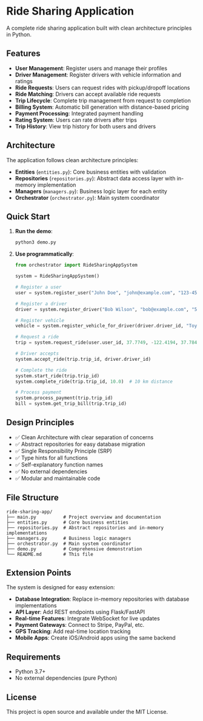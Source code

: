 # Ride Sharing Application

A complete ride sharing application built with clean architecture principles in Python.

## Features

- **User Management**: Register users and manage their profiles
- **Driver Management**: Register drivers with vehicle information and ratings
- **Ride Requests**: Users can request rides with pickup/dropoff locations
- **Ride Matching**: Drivers can accept available ride requests
- **Trip Lifecycle**: Complete trip management from request to completion
- **Billing System**: Automatic bill generation with distance-based pricing
- **Payment Processing**: Integrated payment handling
- **Rating System**: Users can rate drivers after trips
- **Trip History**: View trip history for both users and drivers

## Architecture

The application follows clean architecture principles:

- **Entities** (`entities.py`): Core business entities with validation
- **Repositories** (`repositories.py`): Abstract data access layer with in-memory implementation
- **Managers** (`managers.py`): Business logic layer for each entity
- **Orchestrator** (`orchestrator.py`): Main system coordinator

## Quick Start

1. **Run the demo**:
   ```bash
   python3 demo.py
   ```

2. **Use programmatically**:
   ```python
   from orchestrator import RideSharingAppSystem

   system = RideSharingAppSystem()

   # Register a user
   user = system.register_user("John Doe", "john@example.com", "123-456-7890")

   # Register a driver
   driver = system.register_driver("Bob Wilson", "bob@example.com", "555-123-4567", "DL123456")

   # Register vehicle
   vehicle = system.register_vehicle_for_driver(driver.driver_id, "Toyota", "Camry", 2020, "ABC-123")

   # Request a ride
   trip = system.request_ride(user.user_id, 37.7749, -122.4194, 37.7849, -122.4094)

   # Driver accepts
   system.accept_ride(trip.trip_id, driver.driver_id)

   # Complete the ride
   system.start_ride(trip.trip_id)
   system.complete_ride(trip.trip_id, 10.0)  # 10 km distance

   # Process payment
   system.process_payment(trip.trip_id)
   bill = system.get_trip_bill(trip.trip_id)
   ```

## Design Principles

- ✅ Clean Architecture with clear separation of concerns
- ✅ Abstract repositories for easy database migration
- ✅ Single Responsibility Principle (SRP)
- ✅ Type hints for all functions
- ✅ Self-explanatory function names
- ✅ No external dependencies
- ✅ Modular and maintainable code

## File Structure

```
ride-sharing-app/
├── main.py          # Project overview and documentation
├── entities.py      # Core business entities
├── repositories.py  # Abstract repositories and in-memory implementations
├── managers.py      # Business logic managers
├── orchestrator.py  # Main system coordinator
├── demo.py          # Comprehensive demonstration
└── README.md        # This file
```

## Extension Points

The system is designed for easy extension:

- **Database Integration**: Replace in-memory repositories with database implementations
- **API Layer**: Add REST endpoints using Flask/FastAPI
- **Real-time Features**: Integrate WebSocket for live updates
- **Payment Gateways**: Connect to Stripe, PayPal, etc.
- **GPS Tracking**: Add real-time location tracking
- **Mobile Apps**: Create iOS/Android apps using the same backend

## Requirements

- Python 3.7+
- No external dependencies (pure Python)

## License

This project is open source and available under the MIT License.
